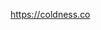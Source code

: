 <!---
- 👋 Hi, I’m @fanged-noumena
- 👀 I’m interested in ...
- 🌱 I’m currently learning ...
- 💞️ I’m looking to collaborate on ...
- 📫 How to reach me ...
--->

https://coldness.co

<!---
fanged-noumena/fanged-noumena is a ✨ special ✨ repository because its `README.md` (this file) appears on your GitHub profile.
You can click the Preview link to take a look at your changes.
--->
